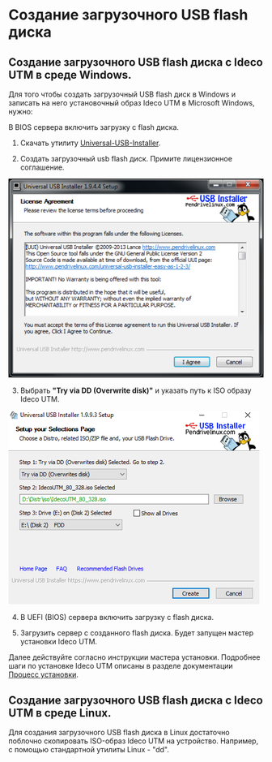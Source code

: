 # Создание загрузочного USB flash диска

## Создание загрузочного USB flash диска с Ideco UTM в среде Windows.

Для того чтобы создать загрузочный USB flash диск в Windows и записать на него установочный образ Ideco UTM в Microsoft Windows, нужно:

В BIOS сервера включить загрузку с flash диска.

1. Скачать утилиту [Universal-USB-Installer](http://ideco.ru/assets/Universal-USB-Installer-1.9.9.3.zip).

2. Создать загрузочный usb flash диск. Примите лицензионное соглашение. 

![](.gitbook/assets/1441944.png)

3. Выбрать **"Try via DD \(Overwrite disk\)"** и указать путь к ISO образу Ideco UTM.

![](.gitbook/assets/20250625.png)

4. В UEFI \(BIOS\) сервера включить загрузку с flash диска. 

5. Загрузить сервер с созданного flash диска. Будет запущен мастер установки Ideco UTM.  

Далее действуйте согласно инструкции мастера установки. Подробнее шаги по установке Ideco UTM описаны в разделе документации [Процесс установки](process_ustanovki.md).

## Создание загрузочного USB flash диска с Ideco UTM в среде Linux.

Для создания загрузочного USB flash диска в Linux достаточно поблочно скопировать ISO-образ Ideco UTM на устройство. Например, с помощью стандартной утилиты Linux - "dd".

